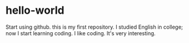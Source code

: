 # hello-world
Start using github. this is my first repository.
I studied English in college; now I start learning coding.
I like coding.
It's very interesting.
